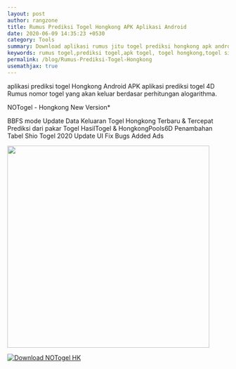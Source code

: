 ```yaml
---
layout: post
author: rangzone
title: Rumus Prediksi Togel Hongkong APK Aplikasi Android
date: 2020-06-09 14:35:23 +0530
category: Tools
summary: Download aplikasi rumus jitu togel prediksi hongkong apk android
keywords: rumus togel,prediksi togel,apk togel, togel hongkong,togel singapura
permalink: /blog/Rumus-Prediksi-Togel-Hongkong
usemathjax: true
---
```

aplikasi prediksi togel Hongkong Android APK
aplikasi prediksi togel 4D Rumus nomor togel yang akan keluar berdasar perhitungan alogarithma.

NOTogel - Hongkong New Version*

BBFS mode
Update Data Keluaran Togel Hongkong Terbaru & Tercepat
Prediksi dari pakar Togel HasilTogel & HongkongPools6D
Penambahan Tabel Shio Togel 2020
Update UI
Fix Bugs
Added Ads

<img src="https://camo.githubusercontent.com/1f543beb30f51dd3e5634894b3a3ae223b77630fc983c710d4ea58f74ba98e8b/68747470733a2f2f692e6962622e636f2f623747763538422f50726564696b73692d546f67656c2d486f6e676b6f6e672d546572616d7075682d7465726261696b2d746572626172752d70616c696e672d6a6974752e6a7067" width="460" height="460"/>

<a href="https://play.google.com/store/apps/details?id=rz.rumusprediksi.togelhongkong" target="_blank"><img alt="Download NOTogel HK" src="https://i.ibb.co/nnQBHcj/google-play-badge.png"></a>
